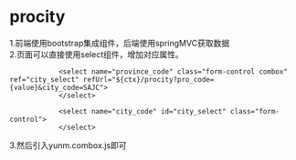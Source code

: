 # procity
1.前端使用bootstrap集成组件，后端使用springMVC获取数据<br>
2.页面可以直接使用select组件，增加对应属性。
>

				<select name="province_code" class="form-control combox" ref="city_select" refUrl="${ctx}/procity?pro_code={value}&city_code=SAJC">
				</select>
		
				<select name="city_code" id="city_select" class="form-control">
				</select>
		
	
3.然后引入yunm.combox.js即可
	
